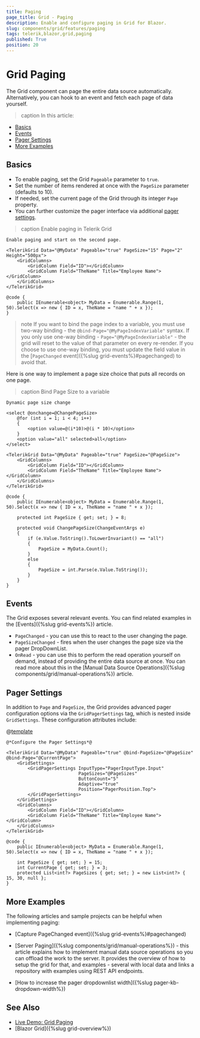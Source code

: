 ```yaml
---
title: Paging
page_title: Grid - Paging
description: Enable and configure paging in Grid for Blazor.
slug: components/grid/features/paging
tags: telerik,blazor,grid,paging
published: True
position: 20
---
```


# Grid Paging

The Grid component can page the entire data source automatically. Alternatively, you can hook to an event and fetch each page of data yourself.

>caption In this article:

* [Basics](#basics)
* [Events](#events)
* [Pager Settings](#pager-settings)
* [More Examples](#more-examples)


## Basics

* To enable paging, set the Grid `Pageable` parameter to `true`.
* Set the number of items rendered at once with the `PageSize` parameter (defaults to 10).
* If needed, set the current page of the Grid through its integer `Page` property.
* You can further customize the pager interface via additional [pager settings](#pager-settings).

>caption Enable paging in Telerik Grid

````CSHTML
Enable paging and start on the second page.

<TelerikGrid Data="@MyData" Pageable="true" PageSize="15" Page="2" Height="500px">
	<GridColumns>
		<GridColumn Field="ID"></GridColumn>
		<GridColumn Field="TheName" Title="Employee Name"></GridColumn>
	</GridColumns>
</TelerikGrid>

@code {
	public IEnumerable<object> MyData = Enumerable.Range(1, 50).Select(x => new { ID = x, TheName = "name " + x });
}
````

>note If you want to bind the page index to a variable, you must use two-way binding - the `@bind-Page="@MyPageIndexVariable"` syntax. If you only use one-way binding -  `Page="@MyPageIndexVariable"` - the grid will reset to the value of that parameter on every re-render. If you choose to use one-way binding, you must update the field value in the [`PageChanged` event]({%slug grid-events%}#pagechanged) to avoid that.

Here is one way to implement a page size choice that puts all records on one page.

>caption Bind Page Size to a variable

````CSHTML
Dynamic page size change

<select @onchange=@ChangePageSize>
	@for (int i = 1; i < 4; i++)
	{
		<option value=@(i*10)>@(i * 10)</option>
	}
	<option value="all" selected>all</option>
</select>

<TelerikGrid Data="@MyData" Pageable="true" PageSize="@PageSize">
	<GridColumns>
		<GridColumn Field="ID"></GridColumn>
		<GridColumn Field="TheName" Title="Employee Name"></GridColumn>
	</GridColumns>
</TelerikGrid>

@code {
	public IEnumerable<object> MyData = Enumerable.Range(1, 50).Select(x => new { ID = x, TheName = "name " + x });

	protected int PageSize { get; set; } = 8;

	protected void ChangePageSize(ChangeEventArgs e)
	{
		if (e.Value.ToString().ToLowerInvariant() == "all")
		{
			PageSize = MyData.Count();
		}
		else
		{
			PageSize = int.Parse(e.Value.ToString());
		}
	}
}
````

## Events

The Grid exposes several relevant events. You can find related examples in the [Events]({%slug grid-events%}) article.

* `PageChanged` - you can use this to react to the user changing the page.
* `PageSizeChanged` - fires when the user changes the page size via the pager DropDownList.
* `OnRead` - you can use this to perform the read operation yourself on demand, instead of providing the entire data source at once. You can read more about this in the [Manual Data Source Operations]({%slug components/grid/manual-operations%}) article.

## Pager Settings  

In addition to `Page` and `PageSize`, the Grid provides advanced pager configuration options via the `GridPagerSettings` tag, which is nested inside `GridSettings`. These configuration attributes include:

@[template](/_contentTemplates/common/pager-settings.md#pager-settings)

````CSHTML
@*Configure the Pager Settings*@

<TelerikGrid Data="@MyData" Pageable="true" @bind-PageSize="@PageSize" @bind-Page="@CurrentPage">
    <GridSettings>
        <GridPagerSettings InputType="PagerInputType.Input"
                           PageSizes="@PageSizes"
                           ButtonCount="5"
                           Adaptive="true"
                           Position="PagerPosition.Top">
        </GridPagerSettings>
    </GridSettings>
    <GridColumns>
        <GridColumn Field="ID"></GridColumn>
        <GridColumn Field="TheName" Title="Employee Name"></GridColumn>
    </GridColumns>
</TelerikGrid>

@code {
    public IEnumerable<object> MyData = Enumerable.Range(1, 50).Select(x => new { ID = x, TheName = "name " + x });

    int PageSize { get; set; } = 15;
    int CurrentPage { get; set; } = 3;
    protected List<int?> PageSizes { get; set; } = new List<int?> { 15, 30, null };
}
````

## More Examples

The following articles and sample projects can be helpful when implementing paging:

* [Capture PageChanged event]({%slug grid-events%}#pagechanged)

* [Server Paging]({%slug components/grid/manual-operations%}) - this article explains how to implement manual data source operations so you can offload the work to the server. It provides the overview of how to setup the grid for that, and examples - several with local data and links a repository with examples using REST API endpoints.

* [How to increase the pager dropdownlist width]({%slug pager-kb-dropdown-width%})

## See Also

  * [Live Demo: Grid Paging](https://demos.telerik.com/blazor-ui/grid/paging)
  * [Blazor Grid]({%slug grid-overview%})
